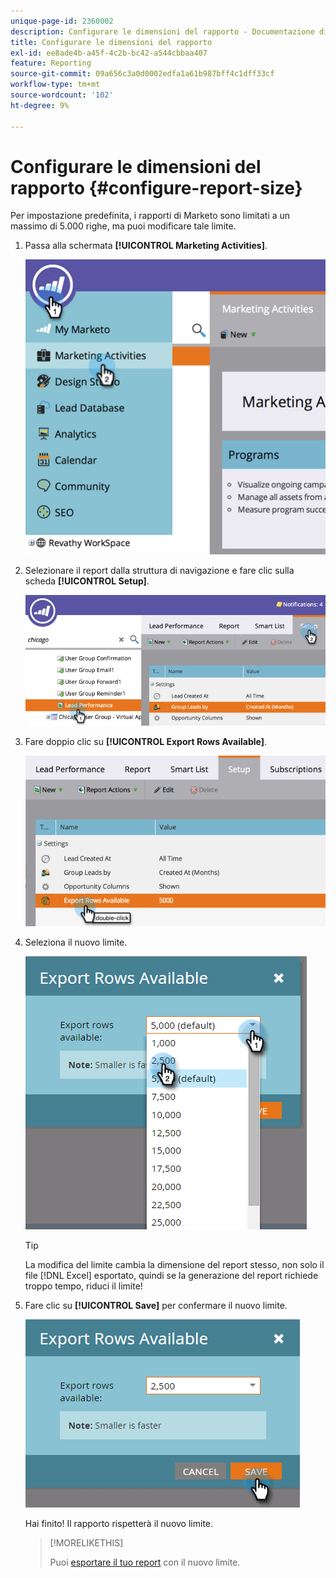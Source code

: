 ```yaml
---
unique-page-id: 2360002
description: Configurare le dimensioni del rapporto - Documentazione di Marketo - Documentazione del prodotto
title: Configurare le dimensioni del rapporto
exl-id: ee8ade4b-a45f-4c2b-bc42-a544cbbaa407
feature: Reporting
source-git-commit: 09a656c3a0d0002edfa1a61b987bff4c1dff33cf
workflow-type: tm+mt
source-wordcount: '102'
ht-degree: 9%

---
```


# Configurare le dimensioni del rapporto {#configure-report-size}

Per impostazione predefinita, i rapporti di Marketo sono limitati a un massimo di 5.000 righe, ma puoi modificare tale limite.

1. Passa alla schermata **[!UICONTROL Marketing Activities]**.

   ![](assets/image2014-9-16-10-3a53-3a57.png)

1. Selezionare il report dalla struttura di navigazione e fare clic sulla scheda **[!UICONTROL Setup]**.

   ![](assets/image2014-9-16-10-3a54-3a1.png)

1. Fare doppio clic su **[!UICONTROL Export Rows Available]**.

   ![](assets/image2014-9-16-10-3a54-3a5.png)

1. Seleziona il nuovo limite.

   ![](assets/image2016-3-2-9-3a13-3a0.png)

   >[!TIP]
   >
   >La modifica del limite cambia la dimensione del report stesso, non solo il file [!DNL Excel] esportato, quindi se la generazione del report richiede troppo tempo, riduci il limite!

1. Fare clic su **[!UICONTROL Save]** per confermare il nuovo limite.

   ![](assets/image2016-3-2-9-3a13-3a59.png)

   Hai finito! Il rapporto rispetterà il nuovo limite.

   >[!MORELIKETHIS]
   >
   >Puoi [esportare il tuo report](/help/marketo/product-docs/reporting/basic-reporting/report-activity/export-a-report-to-excel.md) con il nuovo limite.
